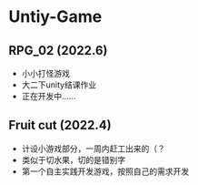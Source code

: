 # Untiy-Game
## RPG_02 (2022.6)
* 小小打怪游戏
* 大二下unity结课作业
* 正在开发中……
## Fruit cut (2022.4) 
* 计设小游戏部分，一周内赶工出来的（？
* 类似于切水果，切的是错别字
* 第一个自主实践开发游戏，按照自己的需求开发
